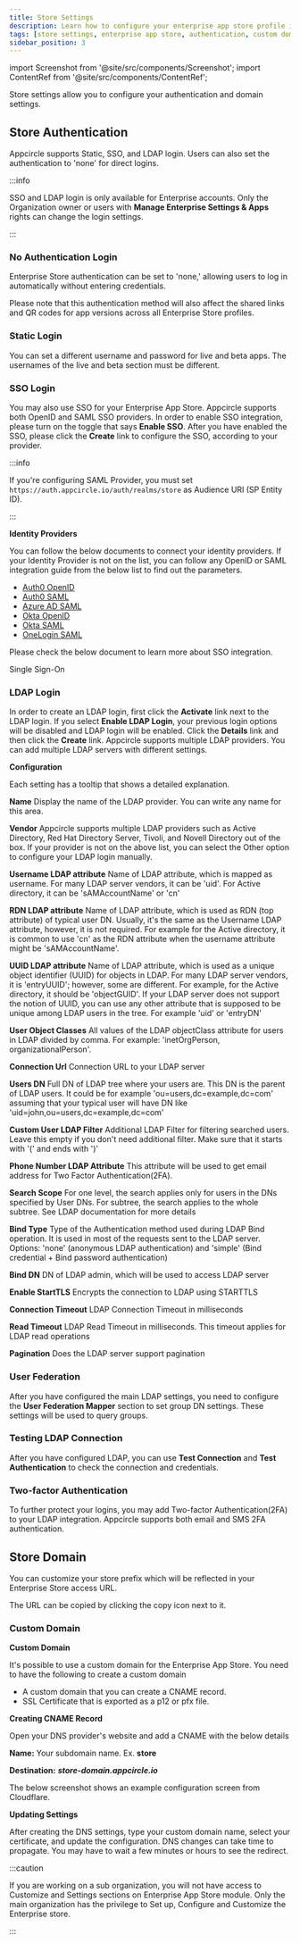 ```yaml
---
title: Store Settings
description: Learn how to configure your enterprise app store profile in Appcircle
tags: [store settings, enterprise app store, authentication, custom domain, sso, ldap, static login, saml, openid, two-factor authentication]
sidebar_position: 3
---
```


import Screenshot from '@site/src/components/Screenshot';
import ContentRef from '@site/src/components/ContentRef';

Store settings allow you to configure your authentication and domain settings.

## Store Authentication

Appcircle supports Static, SSO, and LDAP login. Users can also set the authentication to 'none' for direct logins.

:::info

SSO and LDAP login is only available for Enterprise accounts. Only the Organization owner or users with **Manage Enterprise Settings & Apps** rights can change the login settings.

:::

### No Authentication Login

Enterprise Store authentication can be set to 'none,' allowing users to log in automatically without entering credentials.

<Screenshot url="https://cdn.appcircle.io/docs/assets/BE-4456.png" />

Please note that this authentication method will also affect the shared links and QR codes for app versions across all Enterprise Store profiles.

### Static Login

You can set a different username and password for live and beta apps. The usernames of the live and beta section must be different.

<Screenshot url="https://cdn.appcircle.io/docs/assets/BE-4456-2.png" />

### SSO Login

You may also use SSO for your Enterprise App Store. Appcircle supports both OpenID and SAML SSO providers. In order to enable SSO integration, please turn on the toggle that says **Enable SSO**. After you have enabled the SSO, please click the **Create** link to configure the SSO, according to your provider.

<Screenshot url='https://cdn.appcircle.io/docs/assets/BE-4456-3.png' />

:::info

If you're configuring SAML Provider, you must set `https://auth.appcircle.io/auth/realms/store` as Audience URI (SP Entity ID).

:::

**Identity Providers​**

You can follow the below documents to connect your identity providers. If your Identity Provider is not on the list, you can follow any OpenID or SAML integration guide from the below list to find out the parameters.

- [Auth0 OpenID](/account/my-organization/integrations/authentications/sso-providers-configuration/auth-openid)
- [Auth0 SAML](/account/my-organization/integrations/authentications/sso-providers-configuration/auth-saml)
- [Azure AD SAML](/account/my-organization/integrations/authentications/sso-providers-configuration/azure-saml)
- [Okta OpenID](/account/my-organization/integrations/authentications/sso-providers-configuration/okta-openid)
- [Okta SAML](/account/my-organization/integrations/authentications/sso-providers-configuration/okta-saml)
- [OneLogin SAML](/account/my-organization/integrations/authentications/sso-providers-configuration/onelogin-saml)

Please check the below document to learn more about SSO integration.

<ContentRef url="/account/my-organization/integrations/authentications/sso-providers-configuration/single-sign-on">
  Single Sign-On
</ContentRef>

### LDAP Login

In order to create an LDAP login, first click the **Activate** link next to the LDAP login. If you select **Enable LDAP Login**, your previous login options will be disabled and LDAP login will be enabled. Click the **Details** link and then click the **Create** link. Appcircle supports multiple LDAP providers. You can add multiple LDAP servers with different settings.

<Screenshot url='https://cdn.appcircle.io/docs/assets/BE-4456-4.png' />

<Screenshot url='https://cdn.appcircle.io/docs/assets/BE-4456-6.png' />

**Configuration**

Each setting has a tooltip that shows a detailed explanation.

**Name**
Display the name of the LDAP provider. You can write any name for this area.

**Vendor**
Appcircle supports multiple LDAP providers such as Active Directory, Red Hat Directory Server, Tivoli, and Novell Directory out of the box. If your provider is not on the above list, you can select the Other option to configure your LDAP login manually.

**Username LDAP attribute**
Name of LDAP attribute, which is mapped as username. For many LDAP server vendors, it can be 'uid'. For Active directory, it can be 'sAMAccountName' or 'cn'

**RDN LDAP attribute**
Name of LDAP attribute, which is used as RDN (top attribute) of typical user DN. Usually, it's the same as the Username LDAP attribute, however, it is not required. For example for the Active directory, it is common to use 'cn' as the RDN attribute when the username attribute might be 'sAMAccountName'.

**UUID LDAP attribute**
Name of LDAP attribute, which is used as a unique object identifier (UUID) for objects in LDAP. For many LDAP server vendors, it is 'entryUUID'; however, some are different. For example, for the Active directory, it should be 'objectGUID'. If your LDAP server does not support the notion of UUID, you can use any other attribute that is supposed to be unique among LDAP users in the tree. For example 'uid' or 'entryDN'

**User Object Classes**
All values of the LDAP objectClass attribute for users in LDAP divided by comma. For example: 'inetOrgPerson, organizationalPerson'.

**Connection Url**
Connection URL to your LDAP server

**Users DN**
Full DN of LDAP tree where your users are. This DN is the parent of LDAP users. It could be for example 'ou=users,dc=example,dc=com' assuming that your typical user will have DN like 'uid=john,ou=users,dc=example,dc=com'

**Custom User LDAP Filter**
Additional LDAP Filter for filtering searched users. Leave this empty if you don't need additional filter. Make sure that it starts with '(' and ends with ')'

**Phone Number LDAP Attribute**
This attribute will be used to get email address for Two Factor Authentication(2FA).

**Search Scope**
For one level, the search applies only for users in the DNs specified by User DNs. For subtree, the search applies to the whole subtree. See LDAP documentation for more details

**Bind Type**
Type of the Authentication method used during LDAP Bind operation. It is used in most of the requests sent to the LDAP server. Options: 'none' (anonymous LDAP authentication) and 'simple' (Bind credential + Bind password authentication)

**Bind DN**
DN of LDAP admin, which will be used to access LDAP server

**Enable StartTLS**
Encrypts the connection to LDAP using STARTTLS

**Connection Timeout**
LDAP Connection Timeout in milliseconds

**Read Timeout**
LDAP Read Timeout in milliseconds. This timeout applies for LDAP read operations

**Pagination**
Does the LDAP server support pagination

### User Federation

After you have configured the main LDAP settings, you need to configure the **User Federation Mapper** section to set group DN settings. These settings will be used to query groups.

### Testing LDAP Connection

After you have configured LDAP, you can use **Test Connection** and **Test Authentication** to check the connection and credentials.

<Screenshot url='https://cdn.appcircle.io/docs/assets/BE-4456-7.png' />

### Two-factor Authentication

To further protect your logins, you may add Two-factor Authentication(2FA) to your LDAP integration. Appcircle supports both email and SMS 2FA authentication.

<Screenshot url='https://cdn.appcircle.io/docs/assets/BE-4456-8.png' />

## Store Domain

You can customize your store prefix which will be reflected in your Enterprise Store access URL.

The URL can be copied by clicking the copy icon next to it.

<Screenshot url='https://cdn.appcircle.io/docs/assets/BE-4456-9.png' />

### Custom Domain

**Custom Domain**

It's possible to use a custom domain for the Enterprise App Store. You need to have the following to create a custom domain

- A custom domain that you can create a CNAME record.
- SSL Certificate that is exported as a p12 or pfx file.

**Creating CNAME Record**

Open your DNS provider's website and add a CNAME with the below details

**Name:** Your subdomain name. Ex. **store**

**Destination:** _**store-domain.appcircle.io**_

The below screenshot shows an example configuration screen from Cloudflare.

<Screenshot url='https://cdn.appcircle.io/docs/assets/entstore-cname.png' />

**Updating Settings**

After creating the DNS settings, type your custom domain name, select your certificate, and update the configuration. DNS changes can take time to propagate. You may have to wait a few minutes or hours to see the redirect.

<Screenshot url="https://cdn.appcircle.io/docs/assets/BE-4456-5.png" />

:::caution

If you are working on a sub organization, you will not have access to Customize and Settings sections on Enterprise App Store module.
Only the main organization has the privilege to Set up, Configure and Customize the Enterprise store.

:::

<Screenshot url="https://cdn.appcircle.io/docs/assets/BE-4082-enterprisesub.png" />
